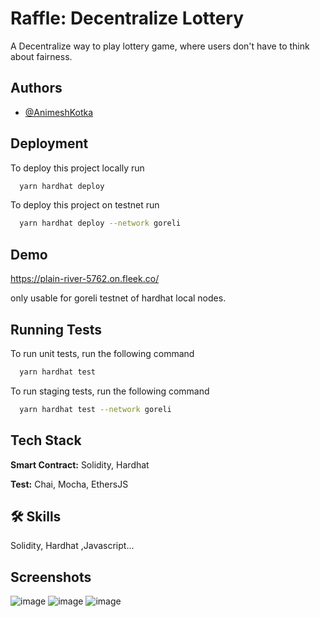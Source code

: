 
# Raffle: Decentralize Lottery

A Decentralize way to play lottery game, where users don't have to think about fairness. 


## Authors

- [@AnimeshKotka](https://github.com/AnimeshKotka)


## Deployment

To deploy this project locally run

```bash
  yarn hardhat deploy 
```

To deploy this project on testnet run

```bash
  yarn hardhat deploy --network goreli
```


## Demo

https://plain-river-5762.on.fleek.co/


only usable for goreli testnet of hardhat local nodes.
## Running Tests

To run unit tests, run the following command

```bash
  yarn hardhat test
```

To run staging tests, run the following command

```bash
  yarn hardhat test --network goreli
```

## Tech Stack

**Smart Contract:** Solidity, Hardhat

**Test:** Chai, Mocha, EthersJS


## 🛠 Skills
Solidity, Hardhat ,Javascript...


## Screenshots

![image](https://user-images.githubusercontent.com/40909527/204030917-407985a8-08ae-4cf1-8cad-6063cc77d05f.png)
![image](https://user-images.githubusercontent.com/40909527/204031377-c3ff4f0d-23cf-43c5-9f54-087e4ea9a669.png)
![image](https://user-images.githubusercontent.com/40909527/204031389-436c8224-da93-4dab-b31c-e77f4913357a.png)
